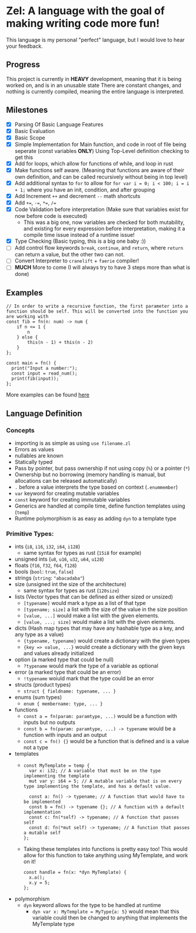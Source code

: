 # Zel: A language with the goal of making writing code more fun!
This language is my personal "perfect" language, but I would love to hear your feedback.

## Progress
This project is currently in **HEAVY** development, meaning that it is being worked on, and is in an unusable state
There are constant changes, and nothing is currently compiled, meaning the entire language is interpreted.

## Milestones
- [x] Parsing Of Basic Language Features
- [x] Basic Evaluation
- [x] Basic Scope
- [x] Simple Implementation for Main function, and code in root of file being seperate (const variables **ONLY**) Using Top-Level definition checking to get this
- [x] Add for loops, which allow for functions of while, and loop in rust
- [x] Make functions self aware. (Meaning that functions are aware of their own definition, and can be called recursively without being in top level)
- [x] Add additional syntax to `for` to allow for `for var i = 0; i < 100; i = i + 1;` where you have an init, condition, and after grouping
- [x] Add Increment `++` and decrement `--` math shortcuts
- [x] Add `+=`, `-=`, `*=`, `/=`
- [x] Code Validation before interpretation (Make sure that variables exist for now before code is executed)
  - This was a big one, now variables are checked for both mutability, and existing for every expression before interpretation, making it a compile time issue instead
  of a runtime issue!
- [x] Type Checking (Basic typing, this is a big one baby :))
- [ ] Add control flow keywords `break`, `continue`, and `return`, where `return` can return a value, but the other two can not.
- [ ] Convert Interpreter to `cranelift` + `faerie` compiler!
- [ ] **MUCH** More to come (I will always try to have 3 steps more than what is done)

## Examples
```
// In order to write a recursive function, the first parameter into a function should be self. This will be converted into the function you are working with
const fib = fn(n: num) -> num {
	if n <= 1 {
		n
	} else {
		this(n - 1) + this(n - 2)
	}
};

const main = fn() {
  print("Input a number:");
  const input = read_num();
  print(fib(input));
};
```
More examples can be found [here](https://github.com/TheEmeraldBee/zel/tree/master/examples)

## Language Definition

### Concepts
- importing is as simple as using `use filename.zl`
- Errors as values
- nullables are known
- Statically typed
- Pass by pointer, but pass ownership if not using copy (`%`) or a pointer (`*`)
- Ownership but no borrowing (memory handling is manual, but allocations can be released automatically)
- `.` before a value interprets the type based on context (`.enummember`)
- `var` keyword for creating mutable variables
- `const` keyword for creating immutable variables
- Generics are handled at compile time, define function templates using (`temp`)
- Runtime polymorphism is as easy as adding `dyn` to a template type

### Primitive Types:
- ints (`i8`, `i16`, `i32`, `i64`, `i128`)
  - same syntax for types as rust (`15i8` for example)
- unsigned ints (`u8`, `u16`, `u32`, `u64`, `u128`)
- floats (`f16`, `f32`, `f64`, `f128`)
- bools (`bool`: `true`, `false`)
- strings (`string`: `"abacadaba"`)
- size (unsigned int the size of the architecture)
  - same syntax for types as rust (`120size`)
- lists (Vector types that can be defined as either sized or unsized)
  - `[typename]` would mark a type as a list of that type
  - `[typename; size]` a list with the size of the value in the size position
  - `[value, ...]` would make a list with the given elements.
  - `[value, ...; size]` would make a list with the given elements.
- dicts (Hash map types that may have any hashable type as a key, and any type as a value)
  - `{typename, typename}` would create a dictionary with the given types
  - `{key => value, ...}` would create a dictionary with the given keys and values already initialized
- option (a marked type that could be null)
  - `?typename` would mark the type of a variable as optional
- error (a marked type that could be an error)
  - `!typename` woiuld mark that the type could be an error
- structs (product types)
  - `struct { fieldname: typename, ... }`
- enums (sum types)
  - `enum { membername: type, ... }`
- functions
  - `const a = fn(param: paramtype, ...)` would be a function with inputs but no outputs
  - `const b = fn(param: paramtype, ...) -> typename` would be a function with inputs and an output
  - `const c = fn() {}` would be a function that is defined and is a value not a type
- templates
  - ```
    const MyTemplate = temp {
      var x: i32; // A variable that must be on the type implementing the template
      mut var y: i64 = 5; // A mutable variable that is on every type implementing the template, and has a default value.

      const a: fn() -> typename; // A function that would have to be implemented
      const b = fn() -> typename {}; // A function with a default implementation
      const c: fn(*self) -> typename; // A function that passes self
      const d: fn(*mut self) -> typename; // A function that passes a mutable self
    };
    ```
  - Taking these templates into functions is pretty easy too!
    This would allow for this function to take anything using MyTemplate, and work on it!
    ```
    const handle = fn(x: *dyn MyTemplate) {
      x.a();
      x.y = 5;
    };
    ```
- polymorphism
  - `dyn` keyword allows for the type to be handled at runtime
    - `dyn var x: MyTemplate = MyType{a: 5}` would mean that this variable could then be changed to anything that implements the MyTemplate type
